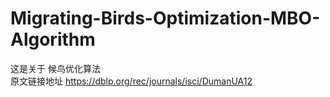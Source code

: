 # Migrating-Birds-Optimization-MBO-Algorithm
这是关于 候鸟优化算法  
原文链接地址 https://dblp.org/rec/journals/isci/DumanUA12

